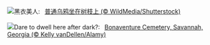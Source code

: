 ![](https://www.bing.com/th?id=OHR.AutumnRaven_ZH-CN7897841947_UHD.jpg&w=1000)黑衣美人:&nbsp;&ensp;[普通乌鸦坐在树枝上 (© WildMedia/Shutterstock)](https://www.bing.com/th?id=OHR.AutumnRaven_ZH-CN7897841947_UHD.jpg)
<br><br/>
![](https://www.bing.com/th?id=OHR.SavannahSculpture_EN-US0375520303_UHD.jpg&w=1000)Dare to dwell here after dark?:&nbsp;&ensp;[Bonaventure Cemetery, Savannah, Georgia (© Kelly vanDellen/Alamy)](https://www.bing.com/th?id=OHR.SavannahSculpture_EN-US0375520303_UHD.jpg)
<br><br/>
